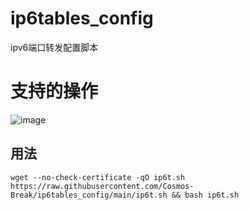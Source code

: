 # ip6tables_config
ipv6端口转发配置脚本

# 支持的操作
![image](https://user-images.githubusercontent.com/26603288/120062157-46791d00-c093-11eb-86cc-ed0b7e2a522c.png)

## 用法
```
wget --no-check-certificate -qO ip6t.sh https://raw.githubusercontent.com/Cosmos-Break/ip6tables_config/main/ip6t.sh && bash ip6t.sh
```
